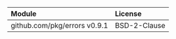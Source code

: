 | Module                       | License      |
|:-----------------------------|:-------------|
| github.com/pkg/errors v0.9.1 | BSD-2-Clause |
